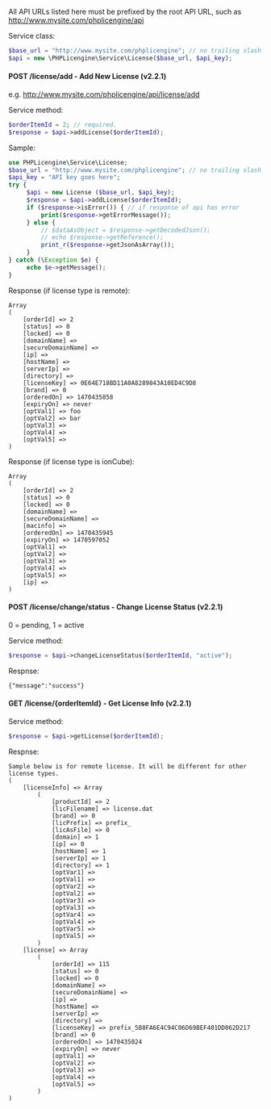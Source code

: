 All API URLs listed here must be prefixed by the root API URL, such as http://www.mysite.com/phplicengine/api

Service class:
```php
$base_url = "http://www.mysite.com/phplicengine"; // no trailing slash!
$api = new \PHPLicengine\Service\License($base_url, $api_key);
```

#### POST /license/add - Add New License (v2.2.1)

e.g. http://www.mysite.com/phplicengine/api/license/add

Service method:
```php
$orderItemId = 2; // required.
$response = $api->addLicense($orderItemId);
```

Sample:

```php
use PHPLicengine\Service\License;
$base_url = "http://www.mysite.com/phplicengine"; // no trailing slash!
$api_key = "API key goes here";
try {
     $api = new License ($base_url, $api_key);
     $response = $api->addLicense($orderItemId);
     if ($response->isError()) { // if response of api has error
         print($response->getErrorMessage());
     } else {
         // $dataAsObject = $response->getDecodedJson();
         // echo $response->getReference();
         print_r($response->getJsonAsArray());
     }
} catch (\Exception $e) {
     echo $e->getMessage();
}
```

Response (if license type is remote):

```
Array
(
    [orderId] => 2
    [status] => 0
    [locked] => 0
    [domainName] => 
    [secureDomainName] => 
    [ip] => 
    [hostName] =>
    [serverIp] => 
    [directory] =>
    [licenseKey] => 0E64E718BD11A0A8289843A10ED4C9D8
    [brand] => 0
    [orderedOn] => 1470435858
    [expiryOn] => never
    [optVal1] => foo
    [optVal2] => bar
    [optVal3] => 
    [optVal4] => 
    [optVal5] => 
)
```

Response (if license type is ionCube):

```
Array
(
    [orderId] => 2
    [status] => 0
    [locked] => 0
    [domainName] => 
    [secureDomainName] => 
    [macinfo] => 
    [orderedOn] => 1470435945
    [expiryOn] => 1470597052
    [optVal1] => 
    [optVal2] => 
    [optVal3] => 
    [optVal4] => 
    [optVal5] => 
    [ip] => 
)
```

#### POST /license/change/status - Change License Status (v2.2.1)

0 = pending, 1 = active

Service method:
```php
$response = $api->changeLicenseStatus($orderItemId, "active");
```

Respnse:
```
{"message":"success"}
```

#### GET /license/{orderItemId} - Get License Info (v2.2.1)

Service method:
```php
$response = $api->getLicense($orderItemId);
```

Respnse:
```
Sample below is for remote license. It will be different for other license types.
(
    [licenseInfo] => Array
        (
            [productId] => 2
            [licFilename] => license.dat
            [brand] => 0
            [licPrefix] => prefix_
            [licAsFile] => 0
            [domain] => 1
            [ip] => 0
            [hostName] => 1
            [serverIp] => 1
            [directory] => 1
            [optVar1] => 
            [optVal1] => 
            [optVar2] => 
            [optVal2] => 
            [optVar3] => 
            [optVal3] => 
            [optVar4] => 
            [optVal4] => 
            [optVar5] => 
            [optVal5] => 
        )
    [license] => Array
        (
            [orderId] => 115
            [status] => 0
            [locked] => 0
            [domainName] => 
            [secureDomainName] => 
            [ip] => 
            [hostName] => 
            [serverIp] => 
            [directory] => 
            [licenseKey] => prefix_5B8FA6E4C94C06D69BEF401DD062D217
            [brand] => 0
            [orderedOn] => 1470435024
            [expiryOn] => never
            [optVal1] => 
            [optVal2] => 
            [optVal3] => 
            [optVal4] => 
            [optVal5] => 
        )
)


```
